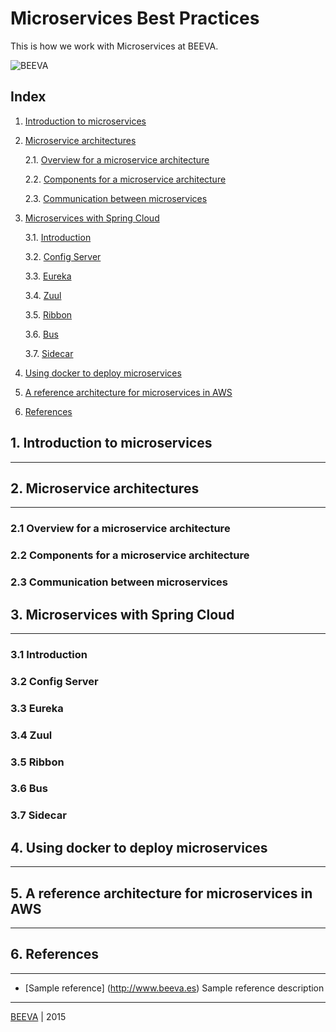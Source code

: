 # Microservices Best Practices

This is how we work with Microservices at BEEVA.

![BEEVA](https://github.com/beeva/beeva-best-practices/blob/master/static/horizontal-beeva-logo.png "BEEVA")

## Index

1. [Introduction to microservices](#introduction-to-microservices)
2. [Microservice architectures](#microservice-architectures)

    2.1. [Overview for a microservice architecture](#overview-for-a-microservice-architecture)

    2.2. [Components for a microservice architecture](#components-for-a-microservice-architecture)

    2.3. [Communication between microservices](#communication-between-microservices)
3. [Microservices with Spring Cloud](#microservices-with-spring-cloud)

    3.1. [Introduction](#introduction)

    3.2. [Config Server](#config-server)

    3.3. [Eureka](#eureka)

    3.4. [Zuul](#zuul)

    3.5. [Ribbon](#ribbon)

    3.6. [Bus](#bus)

    3.7. [Sidecar](#sidecar)
4. [Using docker to deploy microservices](#using-docker-to-deploy-microservices)
5. [A reference architecture for microservices in AWS](#a-reference-architecture-for-microservices-in-aws)
6. [References](#references)

## 1. Introduction to microservices
---

## 2. Microservice architectures
---

### 2.1 Overview for a microservice architecture

### 2.2 Components for a microservice architecture

### 2.3 Communication between microservices

## 3. Microservices with Spring Cloud
---

### 3.1 Introduction

### 3.2 Config Server

### 3.3 Eureka

### 3.4 Zuul

### 3.5 Ribbon

### 3.6 Bus

### 3.7 Sidecar

## 4. Using docker to deploy microservices
---

## 5. A reference architecture for microservices in AWS
---

## 6. References
---

* [Sample reference] (http://www.beeva.es) Sample reference description

___

[BEEVA](http://www.beeva.com) | 2015